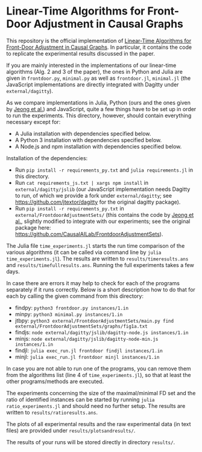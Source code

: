 # Linear-Time Algorithms for Front-Door Adjustment in Causal Graphs

This repository is the official implementation of [Linear-Time Algorithms for Front-Door Adjustment in Causal Graphs](https://arxiv.org/abs/2211.16468). In particular, it contains the code to replicate the experimental results discussed in the paper.

If you are mainly interested in the implementations of our linear-time algorithms (Alg. 2 and 3 of the paper), the ones in Python and Julia are given in ```frontdoor.py```, ```minimal.py``` as well as ```frontdoor.jl```, ```minimal.jl``` (the JavaScript implementations are directly integrated with Dagitty under ```external/dagitty```).

As we compare implementations in Julia, Python (ours and the ones given by [Jeong et al.](https://arxiv.org/abs/2210.05816)) and JavaScript, quite a few things have to be set up in order to run the experiments. This directory, however, should contain everything necessary except for:
- A Julia installation with dependencies specified below.
- A Python 3 installation with dependencies specified below.
- A Node.js and npm installation with dependencies specified below.

Installation of the dependencies:
- Run ```pip install -r requirements_py.txt``` and ```julia requirements.jl``` in this directory. 
- Run ```cat requirements_js.txt | xargs npm install``` in ```external/dagitty/jslib``` (our JavaScript implementation needs Dagitty to run, of which we provide a fork under ```external/dagitty```; see https://github.com/jtextor/dagitty for the original dagitty package).
- Run ```pip install -r requirements_py.txt``` in ```external/FrontdoorAdjustmentSets/``` (this contains the code by [Jeong et al.](https://arxiv.org/abs/2210.05816), slightly modified to integrate with our experiments; see the original package here: https://github.com/CausalAILab/FrontdoorAdjustmentSets).

The Julia file ```time_experiments.jl``` starts the run time comparison of the various algorithms (it can be called via command line by ```julia time_experiments.jl```). The results are written to ```results/timeresults.ans``` and ```results/timefullresults.ans```. Running the full experiments takes a few days. 

In case there are errors it may help to check for each of the programs separately if it runs correctly. Below is a short description how to do that for each by calling the given command from this directory:

- findpy: ```python3 frontdoor.py instances/1.in```
- minpy: ```python3 minimal.py instances/1.in```
- jtbpy: ```python3 external/FrontdoorAdjustmentSets/main.py find external/FrontdoorAdjustmentSets/graphs/fig1a.txt```
- findjs: ```node external/dagitty/jslib/dagitty-node.js instances/1.in```
- minjs: ```node external/dagitty/jslib/dagitty-node-min.js instances/1.in```
- findjl: ```julia exec_run.jl frontdoor findjl instances/1.in```
- minjl: ```julia exec_run.jl frontdoor minjl instances/1.in```

In case you are not able to run one of the programs, you can remove them from the algorithms list (line 4 of ```time_experiments.jl```), so that at least the other programs/methods are executed. 

The experiments concerning the size of the maximal/minimal FD set and the ratio of identified instances can be started by running ```julia ratio_experiments.jl``` and should need no further setup. The results are written to ```results/ratioresults.ans```.

The plots of all experimental results and the raw experimental data (in text files) are provided under ```results/plotsandresults/```.

The results of your runs will be stored directly in directory ```results/```.
